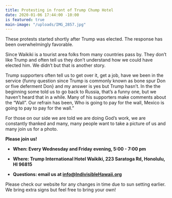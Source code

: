```yaml
---
title: Protesting in front of Trump Chump Hotel
date: 2020-01-06 17:44:00 -10:00
is featured: true
main-image: "/uploads/IMG_2857.jpg"
---
```


These protests started shortly after Trump was elected. The response has been overwhelmingly favorable.

Since Waikiki is a tourist area folks from many countries pass by. They don’t like Trump and often tell us they don’t understand how we could have elected him.  We didn’t but that is another story.

Trump supporters often tell us to get over it, get a job, have we been in the service {funny question since Trump is commonly known as bone spur Don or five deferment Don} and my answer is yes but Trump hasn’t. In the the beginning some told us to go back to Russia, that’s a funny one, but we haven’t heard that in a while. Many of his supporters make comments about the “Wall”. Our refrain has been, Who is going to pay for the wall, Mexico is going to pay to pay for the wall.”

For those on our side we are told we are doing God’s work, we are constantly thanked and many, many people want to take a picture of us and many join us for a photo.

**Please join us!**

* **When: Every Wednesday and Friday evening, 5:00 - 7:00 pm**

* **Where: Trump International Hotel Waikiki, 223 Saratoga Rd, Honolulu, HI 96815**

* **Questions: email us at info@IndivisibleHawaii.org**

Please check our website for any changes in time due to sun setting earlier.  We bring extra signs but feel free to bring your own!
